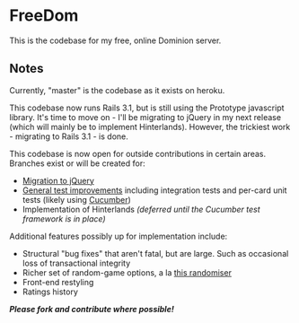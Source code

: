 FreeDom
======

This is the codebase for my free, online Dominion server.

Notes
-----

Currently, "master" is the codebase as it exists on heroku.

This codebase now runs Rails 3.1, but is still using the Prototype javascript library. It's time to move on - I'll be migrating to jQuery in my next release (which will mainly be to implement Hinterlands). However, the trickiest work - migrating to Rails 3.1 - is done.

This codebase is now open for outside contributions in certain areas. Branches exist or will be created for:

* [Migration to jQuery](https://github.com/asilano/free-dom/tree/prototype-to-jquery)
* [General test improvements](https://github.com/asilano/free-dom/tree/improve-testing) including integration tests and per-card unit tests (likely using [Cucumber](http://cukes.info/))
* Implementation of Hinterlands _(deferred until the Cucumber test framework is in place)_

Additional features possibly up for implementation include:

* Structural "bug fixes" that aren't fatal, but are large. Such as occasional loss of transactional integrity
* Richer set of random-game options, a la [this randomiser](http://www.hiwiller.com/dominion/)
* Front-end restyling
* Ratings history

_**Please fork and contribute where possible!**_

